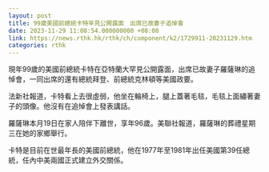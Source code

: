 ```yaml
---
layout: post
title: 99歲美國前總統卡特罕見公開露面　出席已故妻子追悼會
date: 2023-11-29 11:08:54.000000000 +08:00
link: https://news.rthk.hk/rthk/ch/component/k2/1729911-20231129.htm
categories: rthk
---
```


現年99歲的美國前總統卡特在亞特蘭大罕見公開露面，出席已故妻子羅薩琳的追悼會，一同出席的還有總統拜登、前總統克林頓等美國政要。

法新社報道，卡特看上去很虛弱，他坐在輪椅上，腿上蓋著毛毯，毛毯上面繡著妻子的頭像。他沒有在追悼會上發表講話。

羅薩琳本月19日在家人陪伴下離世，享年96歲。美聯社報道，羅薩琳的葬禮星期三在她的家鄉舉行。

卡特是目前在世最年長的美國前總統，他在1977年至1981年出任美國第39任總統，任內中美兩國正式建立外交關係。
